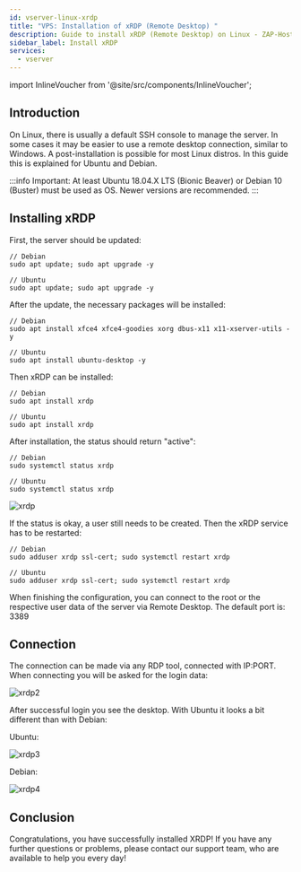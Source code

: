 ```yaml
---
id: vserver-linux-xrdp
title: "VPS: Installation of xRDP (Remote Desktop) "
description: Guide to install xRDP (Remote Desktop) on Linux - ZAP-Hosting.com documentation
sidebar_label: Install xRDP
services:
  - vserver
---
```


import InlineVoucher from '@site/src/components/InlineVoucher';

## Introduction

On Linux, there is usually a default SSH console to manage the server. In some cases it may be easier to use a remote desktop connection, similar to Windows. 
A post-installation is possible for most Linux distros. In this guide this is explained for Ubuntu and Debian. 
<InlineVoucher />

:::info
Important: At least Ubuntu 18.04.X LTS (Bionic Beaver) or Debian 10 (Buster) must be used as OS. Newer versions are recommended. 
:::

## Installing xRDP

First, the server should be updated: 
```
// Debian
sudo apt update; sudo apt upgrade -y

// Ubuntu
sudo apt update; sudo apt upgrade -y
```

After the update, the necessary packages will be installed: 
```
// Debian
sudo apt install xfce4 xfce4-goodies xorg dbus-x11 x11-xserver-utils -y

// Ubuntu
sudo apt install ubuntu-desktop -y
```

Then xRDP can be installed: 
```
// Debian
sudo apt install xrdp

// Ubuntu
sudo apt install xrdp
```

After installation, the status should return "active": 
```
// Debian
sudo systemctl status xrdp

// Ubuntu
sudo systemctl status xrdp
```
![xrdp](https://user-images.githubusercontent.com/61953937/167338588-910589f1-4cfc-482b-95d1-179f0d58ed66.png)

If the status is okay, a user still needs to be created. Then the xRDP service has to be restarted: 
```
// Debian
sudo adduser xrdp ssl-cert; sudo systemctl restart xrdp

// Ubuntu
sudo adduser xrdp ssl-cert; sudo systemctl restart xrdp
```

When finishing the configuration, you can connect to the root or the respective user data of the server via Remote Desktop. 
The default port is: 3389

## Connection 

The connection can be made via any RDP tool, connected with IP:PORT. 
When connecting you will be asked for the login data: 

![xrdp2](https://user-images.githubusercontent.com/61953937/167338595-c36f7912-4201-478c-8b97-ecfe1fd0773e.png)

After successful login you see the desktop. 
With Ubuntu it looks a bit different than with Debian:

Ubuntu: 

![xrdp3](https://user-images.githubusercontent.com/61953937/167338601-9ad25d8c-b799-4430-aca5-37bd6b122cb6.png)

Debian: 

![xrdp4](https://user-images.githubusercontent.com/61953937/167338611-9ecaaa54-aa98-4eaa-95d5-968decef2219.png)


## Conclusion

Congratulations, you have successfully installed XRDP! If you have any further questions or problems, please contact our support team, who are available to help you every day! 